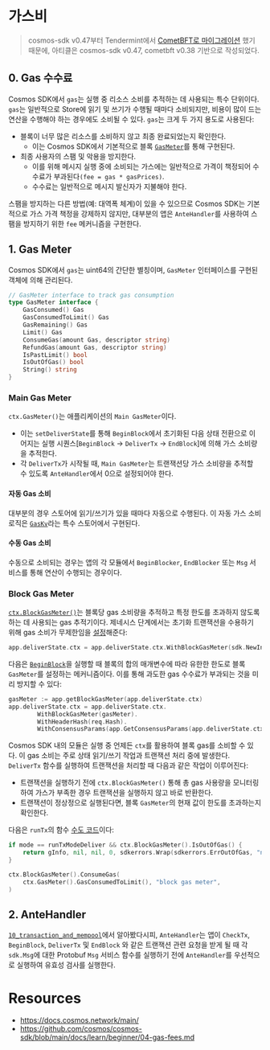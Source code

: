 # 가스비
> cosmos-sdk v0.47부터 Tendermint에서 [CometBFT로 마이그레이션](https://github.com/cosmos/cosmos-sdk/issues/14870) 했기 때문에, 아티클은 cosmos-sdk v0.47, cometbft v0.38 기반으로 작성되었다. 

## 0. Gas 수수료 
Cosmos SDK에서 `gas`는 실행 중 리소스 소비를 추적하는 데 사용되는 특수 단위이다. `gas`는 일반적으로 Store에 읽기 및 쓰기가 수행될 때마다 소비되지만, 비용이 많이 드는 연산을 수행해야 하는 경우에도 소비될 수 있다. `gas`는 크게 두 가지 용도로 사용된다:
- 블록이 너무 많은 리소스를 소비하지 않고 최종 완료되었는지 확인한다. 
	- 이는 Cosmos SDK에서 기본적으로 블록 [`GasMeter`](./12_gas_fees.md#1-gas-meter)를 통해 구현된다.
- 최종 사용자의 스팸 및 악용을 방지한다. 
	- 이를 위해 메시지 실행 중에 소비되는 가스에는 일반적으로 가격이 책정되어 수수료가 부과된다`(fee = gas * gasPrices)`. 
	- 수수료는 일반적으로 메시지 발신자가 지불해야 한다. 

스팸을 방지하는 다른 방법(예: 대역폭 체계)이 있을 수 있으므로 Cosmos SDK는 기본적으로 가스 가격 책정을 강제하지 않지만, 대부분의 앱은 `AnteHandler`를 사용하여 스팸을 방지하기 위한 `fee` 메커니즘을 구현한다.

## 1. Gas Meter
Cosmos SDK에서 `gas`는 uint64의 간단한 별칭이며, `GasMeter` 인터페이스를 구현된 객체에 의해 관리된다.
```go
// GasMeter interface to track gas consumption
type GasMeter interface {
	GasConsumed() Gas
	GasConsumedToLimit() Gas
	GasRemaining() Gas
	Limit() Gas
	ConsumeGas(amount Gas, descriptor string)
	RefundGas(amount Gas, descriptor string)
	IsPastLimit() bool
	IsOutOfGas() bool
	String() string
}
```

### Main Gas Meter
`ctx.GasMeter()`는 애플리케이션의 `Main GasMeter`이다. 
- 이는 `setDeliverState`를 통해 `BeginBlock`에서 초기화된 다음 상태 전환으로 이어지는 실행 시퀀스[`BeginBlock` -> `DeliverTx` -> `EndBlock`]에 의해 가스 소비량을 추적한다.
-  각 `DeliverTx`가 시작될 때, `Main GasMeter`는 트랜잭션당 가스 소비량을 추적할 수 있도록 `AnteHandler`에서 0으로 설정되어야 한다.

#### 자동 Gas 소비
대부분의 경우 스토어에 읽기/쓰기가 있을 때마다 자동으로 수행된다. 이 자동 가스 소비 로직은 [`GasKv`](https://github.com/cosmos/cosmos-sdk/blob/v0.50.0-alpha.0/store/gaskv/store.go)라는 특수 스토어에서 구현된다.

#### 수동 Gas 소비
수동으로 소비되는 경우는 앱의 각 모듈에서 `BeginBlocker`, `EndBlocker` 또는 `Msg` 서비스를 통해 연산이 수행되는 경우이다.


### Block Gas Meter
[`ctx.BlockGasMeter()`](https://github.com/cosmos/cosmos-sdk/blob/v0.47.0/types/context.go#L59)는 블록당 gas 소비량을 추적하고 특정 한도를 초과하지 않도록 하는 데 사용되는 gas 추적기이다. 제네시스 단계에서는 초기화 트랜잭션을 수용하기 위해 gas 소비가 무제한임을 [설정](https://github.com/cosmos/cosmos-sdk/blob/v0.47.0/baseapp/abci.go#L81-L82)해준다:
```go
app.deliverState.ctx = app.deliverState.ctx.WithBlockGasMeter(sdk.NewInfiniteGasMeter())
```

다음은 [`BeginBlock`](https://github.com/cosmos/cosmos-sdk/blob/v0.47.0/baseapp/abci.go#L188-L193)을 실행할 때 블록의 합의 매개변수에 따라 유한한 한도로 블록 `GasMeter`를 설정하는 메커니즘이다. 이를 통해 과도한 gas 수수료가 부과되는 것을 미리 방지할 수 있다:
```go
gasMeter := app.getBlockGasMeter(app.deliverState.ctx)
app.deliverState.ctx = app.deliverState.ctx.
		WithBlockGasMeter(gasMeter).
		WithHeaderHash(req.Hash).
		WithConsensusParams(app.GetConsensusParams(app.deliverState.ctx))
```

Cosmos SDK 내의 모듈은 실행 중 언제든 `ctx`를 활용하여 블록 gas를 소비할 수 있다. 이 gas 소비는 주로 상태 읽기/쓰기 작업과 트랜잭션 처리 중에 발생한다. `DeliverTx` 함수를 실행하여 트랜잭션을 처리할 때 다음과 같은 작업이 이루어진다: 
- 트랜잭션을 실행하기 전에 `ctx.BlockGasMeter()` 통해 총 gas 사용량을 모니터링하여 가스가 부족한 경우 트랜잭션을 실행하지 않고 바로 반환한다.  
- 트랜잭션이 정상정으로 실행된다면, 블록 `GasMeter`의 현재 값이 한도를 초과하는지 확인한다. 

다음은 `runTx`의 함수 [수도 코드](https://github.com/cosmos/cosmos-sdk/blob/v0.47.0/baseapp/baseapp.go#L641-L663)이다:
```go
if mode == runTxModeDeliver && ctx.BlockGasMeter().IsOutOfGas() {
	return gInfo, nil, nil, 0, sdkerrors.Wrap(sdkerrors.ErrOutOfGas, "no block gas left to run tx")
}

ctx.BlockGasMeter().ConsumeGas(
	ctx.GasMeter().GasConsumedToLimit(), "block gas meter",
)
```

## 2. AnteHandler
[`10_transaction_and_mempool`](./10_transaction_and_mempool.md)에서 알아봤다시피, `AnteHandler`는 앱이 `CheckTx`, `BeginBlock`, `DeliverTx` 및 `EndBlock` 와 같은 트랜잭션 관련 요청을 받게 될 때  각 `sdk.Msg`에 대한 Protobuf `Msg` 서비스 함수를 실행하기 전에 `AnteHandler`를 우선적으로 실행하여 유효성 검사를 실행한다. 


# Resources
- https://docs.cosmos.network/main/
- https://github.com/cosmos/cosmos-sdk/blob/main/docs/learn/beginner/04-gas-fees.md